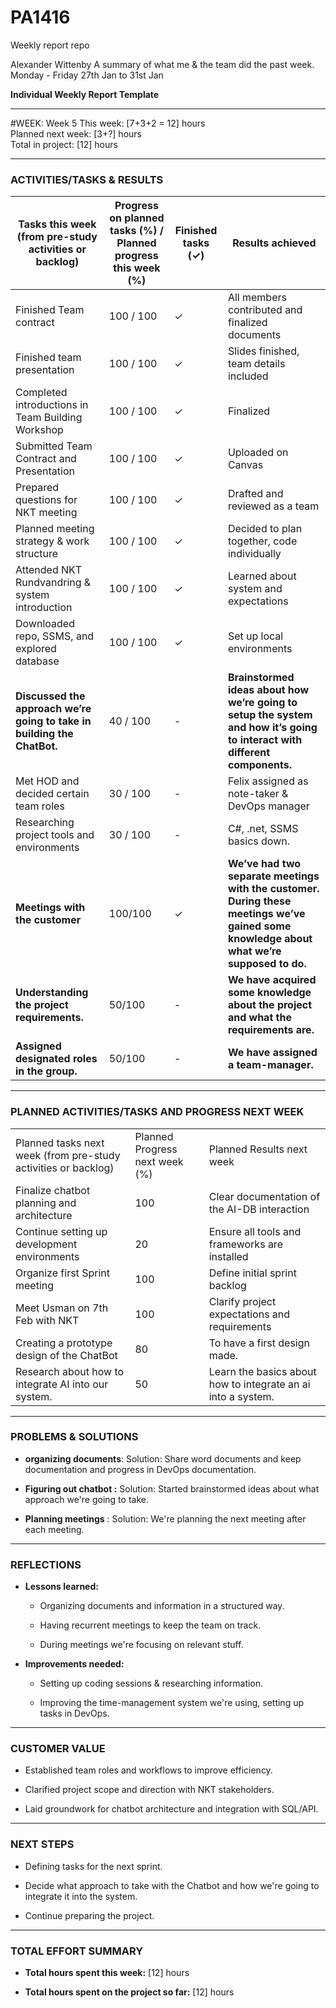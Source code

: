 # PA1416
Weekly report repo

Alexander Wittenby
A summary of what me & the team did the past week.
Monday - Friday 27th Jan to 31st Jan

**Individual Weekly Report Template**

---

#WEEK: Week 5
This week: [7+3+2 = 12] hours  
Planned next week: [3+?] hours  
Total in project: [12] hours

---

### **ACTIVITIES/TASKS & RESULTS**

| Tasks this week (from pre-study activities or backlog)                  | Progress on planned tasks (%) / Planned progress this week (%) | Finished tasks (✓) | Results achieved                                                                                                                          |
| ----------------------------------------------------------------------- | -------------------------------------------------------------- | ------------------ | ----------------------------------------------------------------------------------------------------------------------------------------- |
| Finished Team contract                                                  | 100 / 100                                                      | ✓                  | All members contributed and finalized documents                                                                                           |
| Finished team presentation                                              | 100 / 100                                                      | ✓                  | Slides finished, team details included                                                                                                    |
| Completed introductions in Team Building Workshop                       | 100 / 100                                                      | ✓                  | Finalized                                                                                                                                 |
| Submitted Team Contract and Presentation                                | 100 / 100                                                      | ✓                  | Uploaded on Canvas                                                                                                                        |
| Prepared questions for NKT meeting                                      | 100 / 100                                                      | ✓                  | Drafted and reviewed as a team                                                                                                            |
| Planned meeting strategy & work structure                               | 100 / 100                                                      | ✓                  | Decided to plan together, code individually                                                                                               |
| Attended NKT Rundvandring & system introduction                         | 100 / 100                                                      | ✓                  | Learned about system and expectations                                                                                                     |
| Downloaded repo, SSMS, and explored database                            | 100 / 100                                                      | ✓                  | Set up local environments                                                                                                                 |
| **Discussed the approach we’re going to take in building the ChatBot.** | 40 / 100                                                       | -                  | **Brainstormed ideas about how we’re going to setup the system and how it’s going to interact with different components.**                |
| Met HOD and decided certain team roles                                  | 30 / 100                                                       | -                  | Felix assigned as note-taker & DevOps manager                                                                                             |
| Researching project tools and environments                              | 30 / 100                                                       | -                  | C#, .net, SSMS basics down.                                                                                                               |
| **Meetings with the customer**                                          | 100/100                                                        | ✓                  | **We’ve had two separate meetings with the customer. During these meetings we’ve gained some knowledge about what we’re supposed to do.** |
| **<br>Understanding the project requirements.<br><br>**                 | 50/100                                                         | -                  | **We have acquired some knowledge about the project and what the requirements are.**                                                      |
| **Assigned designated roles in the group.**                             | 50/100                                                         | -                  | **We have assigned a team-manager.**                                                                                                      |

---

### **PLANNED ACTIVITIES/TASKS AND PROGRESS NEXT WEEK**

|                                                                |                                |                                                              |
| -------------------------------------------------------------- | ------------------------------ | ------------------------------------------------------------ |
| Planned tasks next week (from pre-study activities or backlog) | Planned Progress next week (%) | Planned Results next week                                    |
| Finalize chatbot planning and architecture                     | 100                            | Clear documentation of the AI-DB interaction                 |
| Continue setting up development environments                   | 20                             | Ensure all tools and frameworks are installed                |
| Organize first Sprint meeting                                  | 100                            | Define initial sprint backlog                                |
| Meet Usman on 7th Feb with NKT                                 | 100                            | Clarify project expectations and requirements                |
| Creating a prototype design of the ChatBot                     | 80                             | To have a first design made.                                 |
| Research about how to integrate AI into our system.            | 50                             | Learn the basics about how to integrate an ai into a system. |

---

### **PROBLEMS & SOLUTIONS**

- **organizing documents**: Solution: Share word documents and keep documentation and progress in DevOps documentation.
    
- **Figuring out chatbot :** Solution: Started brainstormed ideas about what approach we're going to take.
    
- **Planning meetings** : Solution: We're planning the next meeting after each meeting.
    

---

### **REFLECTIONS**

- **Lessons learned:**
    
    - Organizing documents and information in a structured way.
        
    - Having recurrent meetings to keep the team on track.
        
    - During meetings we're focusing on relevant stuff.
        
- **Improvements needed:**
    
    - Setting up coding sessions & researching information. 
        
    - Improving the time-management system we're using, setting up tasks in DevOps.
        

---

### **CUSTOMER VALUE**

- Established team roles and workflows to improve efficiency.
    
- Clarified project scope and direction with NKT stakeholders.
    
- Laid groundwork for chatbot architecture and integration with SQL/API.
    

---

### **NEXT STEPS**

- Defining tasks for the next sprint.
    
- Decide what approach to take with the Chatbot and how we're going to integrate it into the system.
    
- Continue preparing the project.
    

---

### **TOTAL EFFORT SUMMARY**

- **Total hours spent this week:** [12] hours
    
- **Total hours spent on the project so far:** [12] hours
